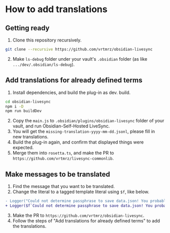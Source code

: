 # How to add translations

## Getting ready

1. Clone this repository recursively.
```sh
git clone --recursive https://github.com/vrtmrz/obsidian-livesync
```
2. Make `ls-debug` folder under your vault's `.obsidian` folder (as like `.../dev/.obsidian/ls-debug`).

## Add translations for already defined terms

1. Install dependencies, and build the plug-in as dev. build.
```sh
cd obsidian-livesync
npm i -D
npm run buildDev
```

2. Copy the `main.js` to `.obsidian/plugins/obsidian-livesync` folder of your vault, and run Obsidian-Self-Hosted LiveSync.
3. You will get the `missing-translation-yyyy-mm-dd.jsonl`, please fill in new translations.
4. Build the plug-in again, and confirm that displayed things were expected.
5. Merge them into `rosetta.ts`, and make the PR to `https://github.com/vrtmrz/livesync-commonlib`.

## Make messages to be translated

1. Find the message that you want to be translated.
2. Change the literal to a tagged template literal using `$f`, like below.
```diff
- Logger("Could not determine passphrase to save data.json! You probably make the configuration sure again!", LOG_LEVEL_URGENT);
+ Logger($f`Could not determine passphrase to save data.json! You probably make the configuration sure again!`, LOG_LEVEL_URGENT);
```
3. Make the PR to `https://github.com/vrtmrz/obsidian-livesync`.
4. Follow the steps of "Add translations for already defined terms" to add the translations.